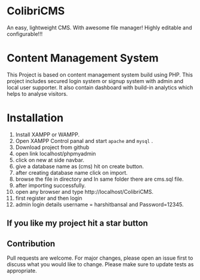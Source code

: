 # ColibriCMS
An easy, lightweight CMS. With awesome file manager! Highly editable and configurable!!!

# Content Management System
This Project is based on content management system build using PHP. This project includes secured login system or signup system with admin and local user supporter. It also contain dashboard with build-in analytics which helps to analyse visitors.

# Installation
1. Install XAMPP or WAMPP.
2. Open XAMPP Control panal and start `apache` and `mysql` .
3. Download project from github
4. open link localhost/phpmyadmin
5. click on new at side navbar.
6. give a database name as (cms) hit on create button.
7. after creating database name click on import.
8. browse the file in directory and In same folder there are cms.sql file.
9. after importing successfully.
10. open any browser and type http://localhost/ColibriCMS.
11. first register and then login
12. admin login details username = harshitbansal and Password=12345.

## If you like my project hit a star button

## Contribution
Pull requests are welcome. For major changes, please open an issue first to discuss what you would like to change.
Please make sure to update tests as appropriate.
